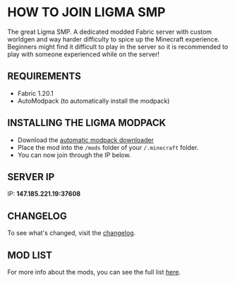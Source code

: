 # HOW TO JOIN LIGMA SMP
The great Ligma SMP. A dedicated modded Fabric server with custom worldgen and way harder difficulty to spice up the Minecraft experience. Beginners might find it difficult to play in the server so it is recommended to play with someone experienced while on the server!

## REQUIREMENTS
- Fabric 1.20.1
- AutoModpack (to automatically install the modpack)

## INSTALLING THE LIGMA MODPACK
- Download the [automatic modpack downloader](https://modrinth.com/mod/automodpack/version/yTjE3C0q)
- Place the mod into the `/mods` folder of your `/.minecraft` folder.
- You can now join through the IP below.

## SERVER IP
IP: **147.185.221.19:37608**

## CHANGELOG
To see what's changed, visit the [changelog](./CHANGELOG.md).

## MOD LIST
For more info about the mods, you can see the full list [here](https://docs.google.com/document/d/1k7lCt0VJhUAlTuwQN-EK4M0sXlq2Xofxfq4cFUDVWDI/edit?usp=sharing).
